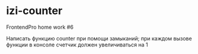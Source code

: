 # izi-counter
FrontendPro home work #6

Написать функцию counter при помощи замыканий;
при каждом вызове функции в консоле счетчик должен увеличиваться на 1
